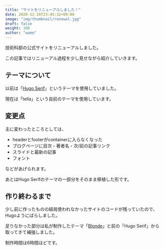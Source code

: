 ```yaml
---
title: "サイトをリニューアルしました！"
date: 2020-12-26T23:45:32+09:00
image: "img/thumbnail/renewal.jpg"
draft: false
weight: 100
author: "wamo"
---
```


技術科部の公式サイトをリニューアルしました。

この記事ではリニューアル過程を少し見せながら紹介していきます。

## テーマについて

以前は「[Hugo Serif](https://themes.gohugo.io/hugo-serif-theme/)」というテーマを使用していました。

現在は「tella」という自前のテーマを使用しています。

## 変更点

主に変わったところとしては、

* headerとfooterがcontainerに入らなくなった
* ブログページに目次・著者名・次/前の記事リンク
* スライドと最新の記事
* フォント

などがあげられます。  

あとはHugo Serifのテーマの一部分をそのまま移植した形です。

## 作り終わるまで

少し前に作ったものの結局使われなかったサイトのコードが残っていたので、Hugoようにばらしました。

足りなかった部分は私が制作したテーマ「[Blonde](https://github.com/opera7133/Blonde)」と前の「Hugo Serif」から取ってきて補強しました。

制作時間は6時間ほどです。